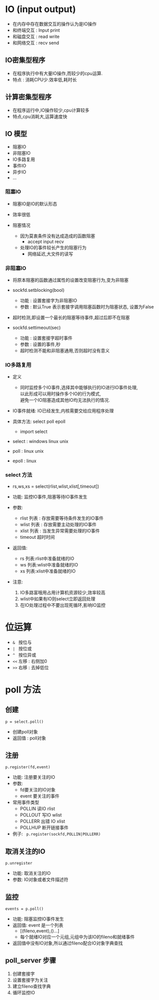 # IO (input  output)
- 在内存中存在数据交互的操作认为是IO操作
- 和终端交互 : Input print
- 和磁盘交互 : read write
- 和网络交互 : recv send
## IO密集型程序
- 在程序执行中有大量IO操作,而较少的cpu运算. 
- 特点 : 消耗CPU少.效率低,耗时长
## 计算密集型程序
- 在程序运行中,IO操作较少,cpu计算较多
- 特点,cpu消耗大,运算速度快

## IO 模型
- 阻塞IO
- 非阻塞IO
- IO多路复用
- 事件IO
- 异步IO
- ...

### 阻塞IO
- 阻塞IO是IO的默认形态
- 效率很低

- 阻塞情况
    - 因为莫衷条件没有达成造成的函数阻塞
        - accept  input  recv
    - 处理IO的事件较长产生的阻塞行为
        - 网络延迟,大文件的读写 

### 非阻塞IO
- 将原本阻塞的函数通过属性的设置改变阻塞行为,变为非阻塞

- sockfd.setblocking(bool)
    - 功能 : 设置套接字为非阻塞IO
    - 参数 : 默认True 表示套接字调用阻塞函数时为阻塞状态, 设置为False

- 超时检测,即设置一个最长的阻塞等待事件,超过后即不在阻塞
- sockfd.settimeout(sec)
    - 功能 : 设置套接字超时事件
    - 参数 : 设置的事件,秒
    * 超时检测不能和非阻塞通用,否则超时没有意义

### IO多路复用
- 定义 
    - 同时监控多个IO事件,选择其中能够执行的IO进行IO事件处理,  
        以此形成可以用时操作多个IO的行为模式,  
        避免一个IO阻塞造成其他IO均无法执行的情况.
- IO事件就绪: IO已经发生,内核需要交给应用程序处理

- 具体方法: select poll epoll
    - import select 

- select : windows linux unix
- poll : linux unix
- epoll : linux

### select 方法
- rs,ws,xs = select(rlist,wlist,xlist[,timeout])
- 功能: 监控IO事件,阻塞等待IO事件发生
- 参数:
    - rlist 列表 : 存放需要等待条件发生的IO事件
    - wlist 列表 : 存放需要主动处理的IO事件
    - xlist 列表 : 当发生异常需要处理的IO事件
    - timeout 超时时间
- 返回值:
    - rs 列表:rlist中准备就绪的IO 
    - ws 列表:wlist中准备就绪的IO
    - xs 列表:xlist中准备就绪的IO

- 注意: 
    1. IO多路富哦用占用计算机资源较少,效率较高
    2. wlist中如果有IO则select立即返回处理
    3. 在IO处理过程中不要出现死循环,影响IO监控

# 位运算
- `& ` 按位与
- `| ` 按位或
- `^ ` 按位异或
- `<<` 左移 : 右侧加0
- `>>` 右移 : 去掉低位
# poll 方法
## 创建
```
p = select.poll()
```
- 创建poll对象
- 返回值 : poll对象
## 注册
```
p.register(fd,event)
```
- 功能: 注册要关注的IO
- 参数: 
    - fd要关注的IO对象 
    - event 要关注的事件
- 常用事件类型 
    - POLLIN 读IO rlist
    - POLLOUT 写IO wlist
    - POLLERR 出错 IO xlist
    - POLLHUP 断开链接事件
- 例子: ` p.register(sockfd,POLLIN|POLLERR)`

## 取消关注的IO
```
p.unregister
```
- 功能: 取消关注的IO
- 参数: IO对象或者文件描述符

## 监控
```
events = p.poll()
```
- 功能: 阻塞监控IO事件发生
- 返回值: event 是一个列表
    - [(fileno,event),()...]
    - 每个就绪IO对应一个元组,元组中为该IO的fileno和就绪事件
- 返回值中没有IO对象,所以通过fileno配合IO对象字典查找

## poll_server 步骤
1. 创建套接字
2. 设置套接字为关注
3. 建立fileno查找字典
4. 循环监控IO
